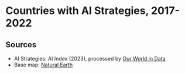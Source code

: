 # Countries with AI Strategies, 2017-2022

## Sources

- AI Strategies: AI Index (2023), processed by [Our World in Data](https://ourworldindata.org/grapher/national-strategies-on-artificial-intelligence?time=2022)
- Base map: [Natural Earth](https://www.naturalearthdata.com/downloads/10m-cultural-vectors/10m-admin-0-details/)
